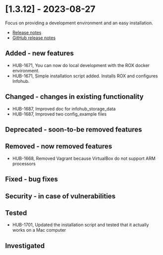 # [1.3.12] - 2023-08-27

Focus on providing a development environment and an easy installation.

* [Release notes](main,release_v1_v1v3_v1v3v12)
* [GitHub release notes](https://github.com/peterlembke/infohub/releases/tag/v1.3.12)

## Added - new features
* HUB-1671, You can now do local development with the ROX docker environment. 
* HUB-1671, Simple installation script added. Installs ROX and configures Infohub.

## Changed - changes in existing functionality
* HUB-1687, Improved doc for infohub_storage_data
* HUB-1687, Improved two config_example files 

## Deprecated - soon-to-be removed features

## Removed - now removed features
* HUB-1668, Removed Vagrant because VirtualBox do not support ARM processors

## Fixed - bug fixes

## Security - in case of vulnerabilities

## Tested
* HUB-1701, Updated the installation script and tested that it actually works on a Mac computer 

## Investigated
